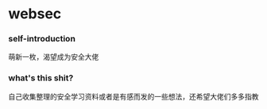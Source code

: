 # websec
### self-introduction
萌新一枚，渴望成为安全大佬  
### what's this shit?
自己收集整理的安全学习资料或者是有感而发的一些想法，还希望大佬们多多指教
